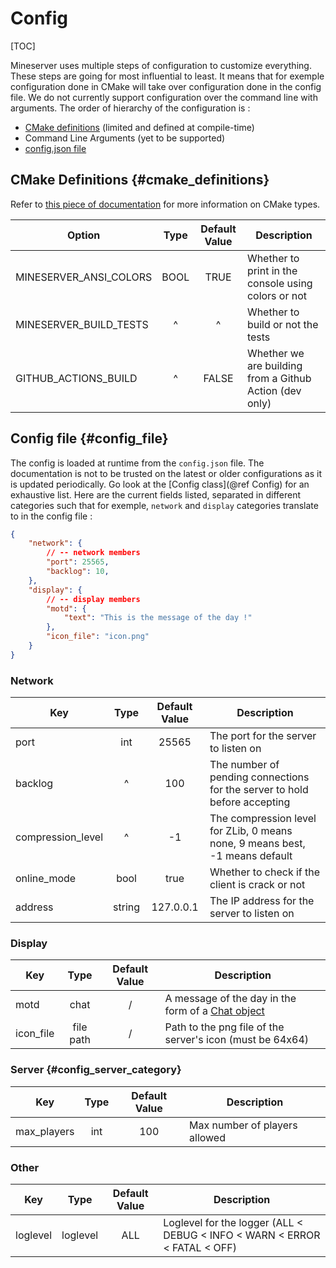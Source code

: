 # Config
[TOC]

Mineserver uses multiple steps of configuration to customize everything. These steps are going for most influential to least. It means that for exemple configuration done in CMake will take over configuration done in the config file. We do not currently support configuration over the command line with arguments.
The order of hierarchy of the configuration is :
 - [CMake definitions](#cmake_definitions) (limited and defined at compile-time)
 - Command Line Arguments (yet to be supported)
 - [config.json file](#config_file)

## CMake Definitions {#cmake_definitions}
Refer to [this piece of documentation](https://cmake.org/cmake/help/latest/prop_cache/TYPE.html) for more information on CMake types.

| Option                 | Type | Default Value | Description                                             |
|------------------------|:----:|:-------------:|---------------------------------------------------------|
| MINESERVER_ANSI_COLORS | BOOL | TRUE          | Whether to print in the console using colors or not     |
| MINESERVER_BUILD_TESTS | ^    | ^             | Whether to build or not the tests                       |
| GITHUB_ACTIONS_BUILD   | ^    | FALSE         | Whether we are building from a Github Action (dev only) |

## Config file {#config_file}
The config is loaded at runtime from the `config.json` file.
The documentation is not to be trusted on the latest or older configurations as it is updated periodically. Go look at the [Config class](@ref Config) for an exhaustive list.
Here are the current fields listed, separated in different categories such that for exemple, `network` and `display` categories translate to in the config file :
```json
{
    "network": {
        // -- network members
        "port": 25565,
        "backlog": 10,
    },
    "display": {
        // -- display members
        "motd": {
            "text": "This is the message of the day !"
        },
        "icon_file": "icon.png"
    }
}
```

### Network
| Key               |             Type             | Default Value | Description                                                                  |
| ----------------- | :--------------------------: | :-----------: | ---------------------------------------------------------------------------- |
| port              |             int              |     25565     | The port for the server to listen on                                         |
| backlog           |              ^               |      100      | The number of pending connections for the server to hold before accepting    |
| compression_level |              ^               |      -1       | The compression level for ZLib, 0 means none, 9 means best, -1 means default |
| online_mode       |             bool             |     true      | Whether to check if the client is crack or not                               |
| address           |            string            |   127.0.0.1   | The IP address for the server to listen on                                   |

### Display
| Key       |    Type   | Default Value | Description                                                                           |
|-----------|:---------:|:-------------:|---------------------------------------------------------------------------------------|
| motd      |    chat   |       /       | A message of the day in the form of a [Chat object](https://wiki.vg/Chat#Inheritance) |
| icon_file | file path |       /       | Path to the png file of the server's icon (must be 64x64)                             |

### Server {#config_server_category}
| Key         | Type | Default Value | Description                   |
|-------------|:----:|:-------------:|-------------------------------|
| max_players |  int |      100      | Max number of players allowed |

### Other
| Key      |   Type   | Default Value | Description                                                               |
| -------- | :------: | :-----------: | ------------------------------------------------------------------------- |
| loglevel | loglevel |      ALL      | Loglevel for the logger (ALL < DEBUG < INFO < WARN < ERROR < FATAL < OFF) |

